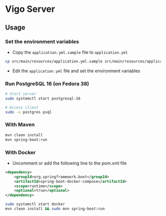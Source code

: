 # Vigo Server

## Usage

### Set the environment variables

- Copy the `application.yml.sample` file to `application.yml`

```bash
cp src/main/resources/application.yml.sample src/main/resources/application.yml
```

- Edit the `application.yml` file and set the environment variables

### Run PostgreSQL 16 (on Fedora 38)

```bash
# Start server
sudo systemctl start postgresql-16

# Access client
sudo -u postgres psql
```

### With Maven

```bash
mvn clean install
mvn spring-boot:run
```

### With Docker

- Uncomment or add the following line to the pom.xml file

```xml
<dependency>
    <groupId>org.springframework.boot</groupId>
    <artifactId>spring-boot-docker-compose</artifactId>
    <scope>runtime</scope>
    <optional>true</optional>
</dependency>
```

```bash
sudo systemctl start docker
mvn clean install && sudo mvn spring-boot:run
```
